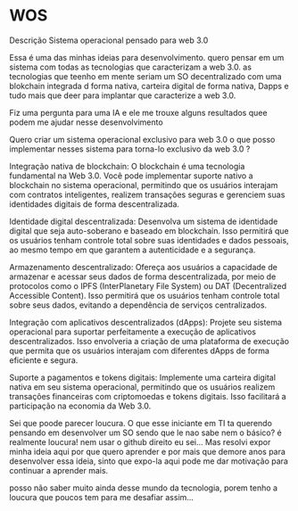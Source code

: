 # WOS

Descrição
Sistema operacional pensado para web 3.0

Essa é uma das minhas ideias para desenvolvimento. quero pensar em um sistema com todas as tecnologias que caracterizam a web 3.0.
as tecnologias que teenho em mente seriam um SO decentralizado com uma blokchain integrada d forma nativa, carteira digital de forma nativa, Dapps e tudo mais que deer para implantar que caracterize a web 3.0.


Fiz uma pergunta para uma IA e ele me trouxe alguns resultados quee podem me ajudar nesse desenvolvimento

Quero criar um sistema operacional exclusivo para web 3.0 o que posso implementar nesses sistema para torna-lo exclusivo da web 3.0 ?

Integração nativa de blockchain: O blockchain é uma tecnologia fundamental na Web 3.0. Você pode implementar suporte nativo a blockchain no sistema operacional, permitindo que os usuários interajam com contratos inteligentes, realizem transações seguras e gerenciem suas identidades digitais de forma descentralizada.

Identidade digital descentralizada: Desenvolva um sistema de identidade digital que seja auto-soberano e baseado em blockchain. Isso permitirá que os usuários tenham controle total sobre suas identidades e dados pessoais, ao mesmo tempo em que garantem a autenticidade e a segurança.

Armazenamento descentralizado: Ofereça aos usuários a capacidade de armazenar e acessar seus dados de forma descentralizada, por meio de protocolos como o IPFS (InterPlanetary File System) ou DAT (Decentralized Accessible Content). Isso permitirá que os usuários tenham controle total sobre seus dados, evitando a dependência de serviços centralizados.

Integração com aplicativos descentralizados (dApps): Projete seu sistema operacional para suportar perfeitamente a execução de aplicativos descentralizados. Isso envolveria a criação de uma plataforma de execução que permita que os usuários interajam com diferentes dApps de forma eficiente e segura.

Suporte a pagamentos e tokens digitais: Implemente uma carteira digital nativa em seu sistema operacional, permitindo que os usuários realizem transações financeiras com criptomoedas e tokens digitais. Isso facilitará a participação na economia da Web 3.0.





Sei que poode parecer loucura.
O que esse iniciante em TI ta querendo pensando em desenvolver um SO sendo que le nao sabe nem o básico?
é realmente loucura!
nem usar o github direito eu sei...
Mas resolvi expor minha ideia aqui por que quero aprender e por mais que demore anos para desenvolver essa ideia, sinto que expo-la aqui pode me dar motivação para continuar a aprender mais.

posso não saber muito ainda desse mundo da tecnologia, porem tenho a loucura que poucos tem para me desafiar assim...
